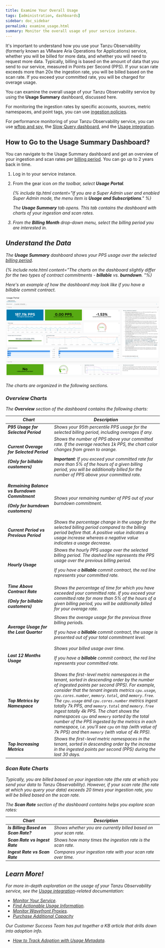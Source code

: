 ```yaml
---
title: Examine Your Overall Usage
tags: [administration, dashboards]
sidebar: doc_sidebar
permalink: examine_usage.html
summary: Monitor the overall usage of your service instance.
---
```


It's important to understand how you use your Tanzu Observability (formerly known as VMware Aria Operations for Applications) service, whether you will be billed for more data, and whether you will need to request more data. Typically, billing is based on the amount of data that you send to our service, measured in Points per Second (PPS). If your scan rate exceeds more than 20x the ingestion rate, you will be billed based on the scan rate. If you exceed your committed rate, you will be charged for overage usage.

You can examine the overall usage of your Tanzu Observability service by using the **Usage Summary** dashboard, discussed here.

For monitoring the ingestion rates by specific accounts, sources, metric namespaces, and point tags, you can use [ingestion policies](ingestion_policies.html).

For performance monitoring of your Tanzu Observability service, you can use [wftop and spy](wavefront_monitoring_spy.html), the [Slow Query dashboard](monitoring_overview.html#find-slow-queries-and-improve-dashboard-response), and the [Usage integration](wavefront_monitoring.html).

## How to Go to the Usage Summary Dashboard?

You can navigate to the Usage Summary dashboard and get an overview of your ingestion and scan rates per [billing period](glossary.html#b). You can go up to 2 years back in time.

1. Log in to your service instance.
1. From the gear icon <i class="fa fa-cog"/> on the toolbar, select **Usage Portal**.

    {% include tip.html content="If you are a Super Admin user and enabled Super Admin mode, the menu item is **Usage and Subscriptions**." %}
    
    The **Usage Summary** tab opens. This tab contains the dashboard with charts of your ingestion and scan rates.
1. From the **Billing Month** drop-down menu, select the billing period you are interested in.
   
   
## Understand the Data

The **Usage Summary** dashboard shows your PPS usage over the selected [billing period](glossary.html#b).

{% include note.html content="The charts on the dashboard slightly differ for the two types of contract commitments - **billable** vs. **burndown**. "%}

Here's an example of how the dashboard may look like if you have a billable commit contract.

![Example of the Usage Summary dashboard](images/usage_overview.png)

The charts are organized in the following sections.

### Overview Charts

The **Overview** section of the dashboard contains the following charts:

<table style="width: 100%;">
<tbody>
<thead>
<tr><th width="30%">Chart</th><th width="70%">Description</th></tr>
</thead>
<tr>
<td><strong>P95 Usage for Selected Period</strong></td>
<td>Shows your 95th percentile PPS usage for the selected billing period, including overages if any.</td></tr>
<tr>
<td><strong>Current Overage for Selected Period</strong>
<p><strong><i>(Only for billable customers)</i></strong></p></td>
<td>Shows the number of PPS above your committed rate. If the overage reaches 1k PPS, the chart color changes from green to orange.
<p><strong>Important</strong>: If you exceed your committed rate for more than 5% of the hours of a given billing period, you will be additionally billed for the number of PPS above your committed rate.</p></td>
</tr>
<tr>
<td><strong>Remaining Balance vs Burndown Commitment</strong>
<p><strong><i>(Only for burndown customers)</i></strong></p></td>
<td>Shows your remaining number of PPS out of your burndown commitment. </td>
</tr>
<tr>
<td><strong>Current Period vs Previous Period</strong></td>
<td>Shows the percentage change in the usage for the selected billing period compared to the billing period before that. A positive value indicates a usage increase whereas a negative value indicates a usage decrease.</td>
</tr>
<tr>
<td><strong>Hourly Usage</strong></td>
<td>Shows the hourly PPS usage over the selected billing period. The dashed line represents the PPS usage over the previous billing period.
<p>If you have a <strong><i>billable</i></strong> commit contract, the red line represents your committed rate.</p></td>
</tr>
<tr>
<td><strong>Time Above Contract Rate</strong>
<p><strong><i>(Only for billable customers)</i></strong></p></td>
<td>Shows the percentage of time for which you have exceeded your committed rate. If you exceed your committed rate for more than 5% of the hours of a given billing period, you will be addtionally billed for your overage rate.</td>
</tr>
<tr>
<td><strong>Average Usage for the Last Quarter</strong></td>
<td>Shows the average usage for the previous three billing periods.
<p>If you have a <strong><i>billable</i></strong> commit contract, the usage is presented out of your total commitment level.</p></td>
</tr>
<tr>
<td><strong>Last 12 Months Usage</strong></td>
<td>Shows your billed usage over time.
<p>If you have a <strong><i>billable</i></strong> commit contract, the red line represents your committed rate.</p></td>
</tr>
<tr>
<td><strong>Top Metrics by Namespace</strong></td>
<td>Shows the first-level metric namespaces in the tenant, sorted in descending order by the number of ingested points per second (PPS).  For example, consider that the tenant ingests metrics <code>cpu.usage</code>, <code>cpu.cores.number</code>, <code>memory.total</code>, and <code>memory.free</code>. The <code>cpu.usage</code> and <code>cpu.cores.number</code> metrics ingest totally 7k PPS, and <code>memory.total</code> and <code>memory.free</code> ingest totally 4k PPS. The chart shows the namespaces <code>cpu</code> and <code>memory</code> sorted by the total number of the PPS ingested by the metrics in each namespace, i.e. you'll see <code>cpu</code> on top (with value of 7k PPS) and then <code>memory</code> (with value of 4k PPS).</td>
</tr>
<tr>
<td><strong>Top Increasing Metrics</strong></td>
<td>Shows the first-level metric namespaces in the tenant, sorted in descending order by the increase in the ingested points per second (PPS) during the last 30 days.</td>
</tr>
</tbody>
</table>

### Scan Rate Charts

Typically, you are billed based on your ingestion rate (the rate at which you send your data to Tanzu Observability). However, if your scan rate (the rate at which you query your data) exceeds 20 times your ingestion rate, you will be billed based on the scan rate.

The **Scan Rate** section of the dashboard contains helps you explore scan rates:

<table style="width: 100%;">
<tbody>
<thead>
<tr><th width="30%">Chart</th><th width="70%">Description</th></tr>
</thead>
<tr>
<td><strong>Is Billing Based on Scan Rate?</strong></td>
<td>Shows whether you are currently billed based on your scan rate.</td></tr>
<tr>
<td><strong>Scan Rate vs Ingest Rate</strong></td>
<td>Shows how many times the ingestion rate is the scan rate.</td>
</tr>
<tr>
<td><strong>Ingest Rate vs Scan Rate</strong></td>
<td>Compares your ingestion rate with your scan rate over time.</td>
</tr>
</tbody>
</table>
    
## Learn More!

For more in-depth exploration on the usage of your Tanzu Observability service, see the [Usage integration](system.html)-related documentation: 

* [Monitor Your Service](wavefront_monitoring.html).
* [Find Actionable Usage Information](wavefront_usage_info.html).
* [Monitor Wavefront Proxies](monitoring_proxies.html).
* [Purchase Additional Capacity](purchase_additional_capacity.html)

Our Customer Success Team has put together a KB article that drills down into adoption info.

* [How to Track Adoption with Usage Metadata](https://tanzu.vmware.com/content/blog/how-to-track-wavefront-adoption-with-usage-metadata).
